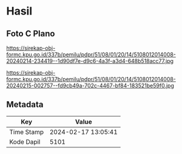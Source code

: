# Hasil

## Foto C Plano

https://sirekap-obj-formc.kpu.go.id/337b/pemilu/pdpr/51/08/01/20/14/5108012014008-20240214-234419--1d90df7e-d9c6-4a3f-a3d4-648b518acc77.jpg

https://sirekap-obj-formc.kpu.go.id/337b/pemilu/pdpr/51/08/01/20/14/5108012014008-20240215-002757--fd9cb49a-702c-4467-bf84-183521be59f0.jpg


## Metadata

| Key        | Value               |
| ---------- | ------------------- |
| Time Stamp | 2024-02-17 13:05:41 |
| Kode Dapil | 5101                |



